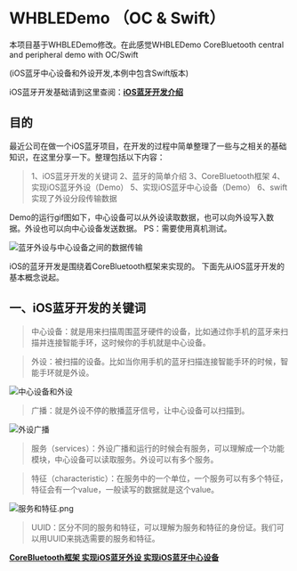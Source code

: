 # WHBLEDemo  （OC & Swift）
本项目基于WHBLEDemo修改。在此感觉WHBLEDemo
CoreBluetooth central and peripheral demo with OC/Swift 

(iOS蓝牙中心设备和外设开发,本例中包含Swift版本)

iOS蓝牙开发基础请到这里查阅：**[iOS蓝牙开发介绍](https://remember17.github.io/2017/07/18/iOS%E8%93%9D%E7%89%99%E5%BC%80%E5%8F%91%EF%BC%8C%E4%B8%AD%E5%BF%83%E8%AE%BE%E5%A4%87%E5%92%8C%E5%A4%96%E8%AE%BE%E7%9A%84%E5%AE%9E%E7%8E%B0%EF%BC%8C%E6%9C%89Demo/)**

## 目的

最近公司在做一个iOS蓝牙项目，在开发的过程中简单整理了一些与之相关的基础知识，在这里分享一下。整理包括以下内容：

>1、iOS蓝牙开发的关键词
2、蓝牙的简单介绍
3、CoreBluetooth框架
4、实现iOS蓝牙外设（Demo）
5、实现iOS蓝牙中心设备（Demo）
6、swift实现了外设分段传输数据

Demo的运行gif图如下，中心设备可以从外设读取数据，也可以向外设写入数据。外设也可以向中心设备发送数据。
PS：需要使用真机测试。

![蓝牙外设与中心设备之间的数据传输](http://upload-images.jianshu.io/upload_images/3873004-534bd304c4e797e6.gif?imageMogr2/auto-orient/strip)


iOS的蓝牙开发是围绕着CoreBluetooth框架来实现的。
下面先从iOS蓝牙开发的基本概念说起。

## 一、iOS蓝牙开发的关键词

> 中心设备：就是用来扫描周围蓝牙硬件的设备，比如通过你手机的蓝牙来扫描并连接智能手环，这时候你的手机就是中心设备。

> 外设：被扫描的设备。比如当你用手机的蓝牙扫描连接智能手环的时候，智能手环就是外设。

![中心设备和外设](http://upload-images.jianshu.io/upload_images/3873004-a71ce7964e84a2ce.png?imageMogr2/auto-orient/strip%7CimageView2/2/w/1240)

> 广播：就是外设不停的散播蓝牙信号，让中心设备可以扫描到。

![外设广播](http://upload-images.jianshu.io/upload_images/3873004-7ea93e545a2a4ec2.png?imageMogr2/auto-orient/strip%7CimageView2/2/w/1240)

> 服务（services）：外设广播和运行的时候会有服务，可以理解成一个功能模块，中心设备可以读取服务。外设可以有多个服务。

> 特征（characteristic）：在服务中的一个单位，一个服务可以有多个特征，特征会有一个value，一般读写的数据就是这个value。

![服务和特征.png](http://upload-images.jianshu.io/upload_images/3873004-444f173afd4f1e86.png?imageMogr2/auto-orient/strip%7CimageView2/2/w/1240)


> UUID：区分不同的服务和特征，可以理解为服务和特征的身份证。我们可以用UUID来挑选需要的服务和特征。

**[CoreBluetooth框架 实现iOS蓝牙外设 实现iOS蓝牙中心设备](http://www.jianshu.com/p/38a4c6451d93)**
